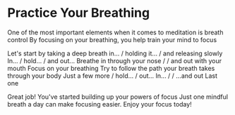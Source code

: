 # Practice Your Breathing
One of the most important elements when it comes to meditation is breath control
By focusing on your breathing, you help train your mind to focus

Let's start by taking a deep breath in... / holding it... / and releasing slowly
In... / hold... / and out...
Breathe in through your nose / / and out with your mouth
Focus on your breathing
Try to follow the path your breath takes through your body
Just a few more / hold... / out...
In... / / ...and out
Last one

Great job! You've started building up your powers of focus
Just one mindful breath a day can make focusing easier.
Enjoy your focus today!

[_meta:author]:- "Kip"
[_meta:tags]:- "beginnings"
[_meta:date-added]:- "2023-05-04T00:00:00.000"